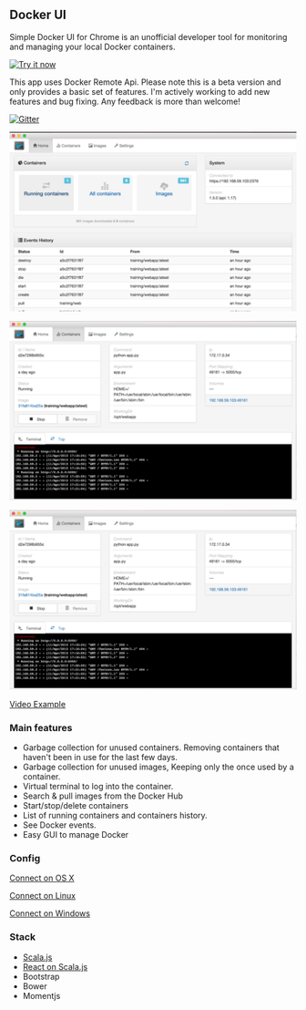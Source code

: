 ## Docker UI
 
Simple Docker UI for Chrome is an unofficial developer tool for monitoring and managing your local Docker containers.

<a target="_blank" href="https://chrome.google.com/webstore/detail/jfaelnolkgonnjdlkfokjadedkacbnib">
<img alt="Try it now" src="https://raw.github.com/GoogleChrome/chrome-app-samples/master/tryitnowbutton_small.png" title="Click here to install this app from the Chrome Web Store"></img>
</a>


This app uses Docker Remote Api.
Please note this is a beta version and only provides a basic set of features.
I'm actively working to add new features and bug fixing.
Any feedback is more than welcome!

[![Gitter](https://badges.gitter.im/Join%20Chat.svg)](https://gitter.im/felixgborrego/docker-ui-chrome-app)

![Home](docs/screenshots/home.png)

![Container](docs/screenshots/container.png)

![Image](docs/screenshots/container.png)

[Video Example](https://youtu.be/x6RVTHp5M7w)

### Main features

* Garbage collection for unused containers. Removing containers that haven't been in use for the last few days.
* Garbage collection for unused images, Keeping only the once used by a container.
* Virtual terminal to log into the container.
* Search & pull images from the Docker Hub
* Start/stop/delete containers
* List of running containers and containers history.
* See Docker events.
* Easy GUI to manage Docker

### Config

[Connect on OS X](https://github.com/felixgborrego/docker-ui-chrome-app/wiki/Mac-OS-X)

[Connect on Linux](https://github.com/felixgborrego/docker-ui-chrome-app/wiki/linux)

[Connect on Windows](https://github.com/felixgborrego/docker-ui-chrome-app/wiki/windows)

### Stack

*  [Scala.js](http://www.scala-js.org/)
*  [React on Scala.js](https://github.com/japgolly/scalajs-react)
*  Bootstrap
*  Bower
*  Momentjs
  
